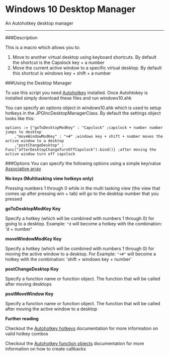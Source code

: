 # Windows 10 Desktop Manager
An Autohotkey desktop manager

----

###Description

This is a macro which allows you to:

1. Move to another virtual desktop using keyboard shortcuts. By default the shortcut is the Capslock key + a number
2. Move the current active window to a specific virtual desktop. By default this shortcut is windows key + shift + a number

###Using the Desktop Manager

To use this script you need [Autohotkey](https://autohotkey.com/) installed. Once Autohtokey is installed simply download these files and run windows10.ahk

You can specify an options object in windows10.ahk which is used to setup hotkeys in the JPGIncDesktopManagerClass. By default the settings object looks like this:

```autohotkey
options := {"goToDesktopModKey" : "Capslock" ;capslock + number number jumps to desktop
	,"moveWindowModKey" : "+#" ;windows key + shift + number moves the active window to a desktop
	,"postChangeDesktop" : Func("afterDesktopChangeTurnOffCapslock").bind()} ;after moving the active window turn off capslock
```

###Options
You can specify the following options using a simple key/value [Associative array](https://autohotkey.com/docs/Objects.htm#Usage_Associative_Arrays)


 **No keys (Multitasking view hotkeys only)**
 
Pressing numbers 1 through 0 while in the multi tasking view (the view that comes up after pressing win + tab) will go to the desktop number that you pressed

**goToDesktopModKey Key**

Specify a hotkey (which will be combined with numbers 1 through 0)  for going to a desktop.
Example: ```"d```  will become a hotkey with the combination: 'd + number' 

**moveWindowModKey Key**

Specify a hotkey (which will be combined with numbers 1 through 0) for moving the active window to a desktop. For
Example: ```"+#"```  will become a hotkey with the combination: 'shift + windows key + number' 

**postChangeDesktop Key** 

Specify a function name or function object. The function that will be called after moving desktops

**postMoveWindow Key**

Specify a function name or function object. The function that will be called after moving the active window to a desktop

**Further reading**

Checkout the [Autohotkey hotkeys](https://autohotkey.com/docs/Hotkeys.htm) documentation for more information on valid hotkey combos

Checkout the [Autohotkey function objects](https://autohotkey.com/docs/objects/Functor.htm) documentation for more information on how to create callbacks
